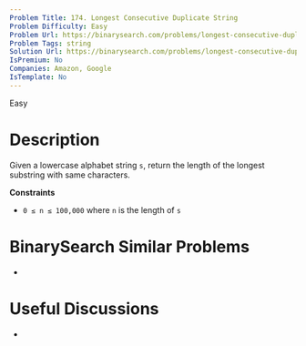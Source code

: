 ```yaml
---
Problem Title: 174. Longest Consecutive Duplicate String
Problem Difficulty: Easy
Problem Url: https://binarysearch.com/problems/longest-consecutive-duplicate-string/
Problem Tags: string
Solution Url: https://binarysearch.com/problems/longest-consecutive-duplicate-string/solutions/
IsPremium: No
Companies: Amazon, Google
IsTemplate: No
---
```


<span style="color: ;">Easy</span>

# Description

Given a lowercase alphabet string `s`, return the length of the longest substring with same characters.

**Constraints**
- `0 ≤ n ≤ 100,000` where `n` is the length of `s`

# BinarySearch Similar Problems

- []()

# Useful Discussions

- []()
